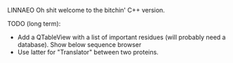  LINNAEO
 Oh shit welcome to the bitchin' C++ version.
 
 TODO (long term): 
  * Add a QTableView with a list of important residues (will probably need a database). Show below sequence browser
  * Use latter for "Translator" between two proteins. 
